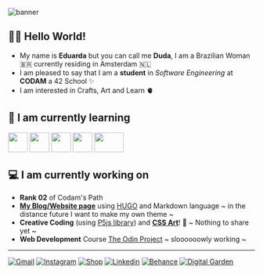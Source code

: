 ![banner](https://blogger.googleusercontent.com/img/b/R29vZ2xl/AVvXsEiz4TXNYoS70ZTGDNt-YBdxvo_OD9AxtWJSPyxTSZKF1tIDGn4ZZo8OgQA-Ouj4BOByf1HMBRAVdcxKXkoRcMbMalTrdT9KkFAeL2GDwOcy3VV_MBSCptiEjnhtRiBphrPbgA8czzT4R6IrtEe29UUxBdX2JqzGW1svC-hSF4EIMdgzj7OIIwLyBkbT7vQ/s1280/code_banner.png)
## 🙋‍♀️ Hello World!
- My name is **Eduarda** but you can call me **Duda**, I am a Brazilian Woman 🇧🇷 currently residing in Amsterdam 🇳🇱 
- I am pleased to say that I am a **student** in _Software Engineering_ at **CODAM** a 42 School ✨
- I am interested in Crafts, Art and Learn 🫀

## 🧠 I am currently learning 
<div>
  <img src="https://cdn.jsdelivr.net/gh/devicons/devicon/icons/c/c-line.svg" width="40" height="40"/>
  <img src="https://cdn.jsdelivr.net/gh/devicons/devicon/icons/html5/html5-plain-wordmark.svg" width="40" height="40"/>
  <img src="https://cdn.jsdelivr.net/gh/devicons/devicon/icons/css3/css3-plain-wordmark.svg" width="40" height="40"/>
  <img src="https://cdn.jsdelivr.net/gh/devicons/devicon/icons/javascript/javascript-original.svg" width="40" height="40"/>
  <img src="https://cdn.jsdelivr.net/gh/devicons/devicon/icons/hugo/hugo-original-wordmark.svg" width="60" height="40"/>
  
</div>

## 💻 I am currently working on
- **Rank 02** of Codam's Path
- **[My Blog/Website page](https://dudamakesthings.github.io/)** using [HUGO](https://gohugo.io/) and Markdown language ~ in the distance future I want to make my own theme ~
- **Creative Coding** (using [P5js library](https://p5js.org/)) and **[CSS Art](https://codepen.io/dudamakesthings)**! 💖 ~ Nothing to share yet ~
- **Web Development** Course [The Odin Project](https://www.theodinproject.com/) ~ sloooooowly working ~

---
 [![Gmail](https://img.shields.io/static/v1?label=&message=Gmail&color=orange&logo=gmail&logoColor=white)](mailto:dudamakesthings@gmail.com)
 [![Instagram](https://img.shields.io/static/v1?label=&message=Instagram&color=orange&logo=instagram&logoColor=white)](https://www.instagram.com/dudamakesthings)
 [![Shop](https://img.shields.io/static/v1?label=&message=Shop&color=orange&logo=instagram&logoColor=white)](https://www.instagram.com/electricsheepcrafts/)
 [![Linkedin](https://img.shields.io/static/v1?label=&message=Linkedin&color=orange&logo=linkedin&logoColor=white)](https://www.linkedin.com/in/edooarda/)
 [![Behance](https://img.shields.io/static/v1?label=&message=Behance&color=orange&logo=behance&logoColor=white)](https://www.behance.net/dudamakesthings)
 [![Digital Garden](https://img.shields.io/badge/Digital_Garden-orange?logo=notion)](https://galacticdigitalgarden.notion.site/Galactic-Digital-Garden-7c5de8ce580f48a9b41a05aea295afab?pvs=4)
<!---

dudamakesthings/dudamakesthings is a ✨ special ✨ repository because its `README.md` (this file) appears on your GitHub profile.
You can click the Preview link to take a look at your changes.

- 👋 Hi, I’m @dudamakesthings
- 👀 I’m interested in ...
- 🌱 I’m currently learning ...
- 💞️ I’m looking to collaborate on ...
- 📫 How to reach me ...
--->
